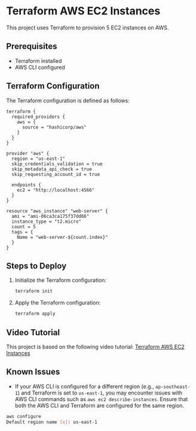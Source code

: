 

# Terraform AWS EC2 Instances

This project uses Terraform to provision 5 EC2 instances on AWS.

## Prerequisites

- Terraform installed
- AWS CLI configured

## Terraform Configuration

The Terraform configuration is defined as follows:

```hcl
terraform {
  required_providers {
    aws = {
      source = "hashicorp/aws"
    }
  }
}

provider "aws" {
  region = "us-east-1"
  skip_credentials_validation = true
  skip_metadata_api_check = true
  skip_requesting_account_id = true

  endpoints {
    ec2 = "http://localhost:4566"
  }
}

resource "aws_instance" "web-server" {
  ami = "ami-06ca3ca175f37dd66"
  instance_type = "t2.micro"
  count = 5
  tags = {
    Name = "web-server-${count.index}"
  }
}
```

## Steps to Deploy

1. Initialize the Terraform configuration:
   ```sh
   terraform init
   ```

2. Apply the Terraform configuration:
   ```sh
   terraform apply
   ```

## Video Tutorial

This project is based on the following video tutorial: [Terraform AWS EC2 Instances](https://www.youtube.com/watch?v=_PD4j5Ra3kY)

## Known Issues

- If your AWS CLI is configured for a different region (e.g., `ap-southeast-1`) and Terraform is set to `us-east-1`, you may encounter issues with AWS CLI commands such as `aws ec2 describe-instances`. Ensure that both the AWS CLI and Terraform are configured for the same region.

```bash
aws configure
Default region name [x]: us-east-1
```
